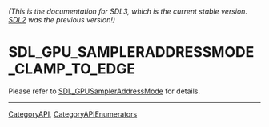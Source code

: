 ###### (This is the documentation for SDL3, which is the current stable version. [SDL2](https://wiki.libsdl.org/SDL2/) was the previous version!)
# SDL_GPU_SAMPLERADDRESSMODE_CLAMP_TO_EDGE

Please refer to [SDL_GPUSamplerAddressMode](SDL_GPUSamplerAddressMode) for details.

----
[CategoryAPI](CategoryAPI), [CategoryAPIEnumerators](CategoryAPIEnumerators)


